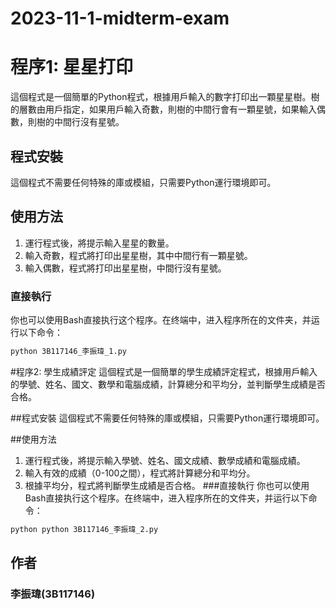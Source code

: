 # 2023-11-1-midterm-exam
# 程序1: 星星打印

這個程式是一個簡單的Python程式，根據用戶輸入的數字打印出一顆星星樹。樹的層數由用戶指定，如果用戶輸入奇數，則樹的中間行會有一顆星號，如果輸入偶數，則樹的中間行沒有星號。

## 程式安裝

這個程式不需要任何特殊的庫或模組，只需要Python運行環境即可。

## 使用方法

1. 運行程式後，將提示輸入星星的數量。
2. 輸入奇數，程式將打印出星星樹，其中中間行有一顆星號。
3. 輸入偶數，程式將打印出星星樹，中間行沒有星號。

### 直接執行

你也可以使用Bash直接执行这个程序。在终端中，进入程序所在的文件夹，并运行以下命令：

```bash
python 3B117146_李振瑋_1.py
```
#程序2: 學生成績評定
這個程式是一個簡單的學生成績評定程式，根據用戶輸入的學號、姓名、國文、數學和電腦成績，計算總分和平均分，並判斷學生成績是否合格。

##程式安裝
這個程式不需要任何特殊的庫或模組，只需要Python運行環境即可。

##使用方法
1. 運行程式後，將提示輸入學號、姓名、國文成績、數學成績和電腦成績。
2. 輸入有效的成績（0-100之間），程式將計算總分和平均分。
3. 根據平均分，程式將判斷學生成績是否合格。
###直接執行
你也可以使用Bash直接执行这个程序。在终端中，进入程序所在的文件夹，并运行以下命令：
```bash
python python 3B117146_李振瑋_2.py
```
## 作者
### **李振瑋(3B117146)**